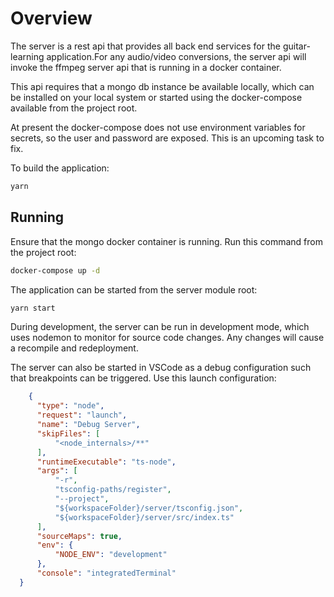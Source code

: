 # Overview

The server is a rest api that provides all back end services for the guitar-learning application.For any audio/video conversions, the server api will invoke the ffmpeg server api that is running in a docker container.

This api requires that a mongo db instance be available locally, which can be installed on your local system or started using the docker-compose available from the project root.

At present the docker-compose does not use environment variables for secrets, so the user and password are exposed.  This is an upcoming task to fix.


To build the application:
```bash
yarn 
```

## Running

Ensure that the mongo docker container is running.  Run this command from the project root:

```bash
docker-compose up -d
```

The application can be started from the server module root:

```bash
yarn start
```

During development, the server can be run in development mode, which uses nodemon to monitor for source code changes.  Any changes will cause a recompile and redeployment.

The server can also be started in VSCode as a debug configuration such that breakpoints can be triggered.  Use this launch configuration:

```json
    {
      "type": "node",
      "request": "launch",
      "name": "Debug Server",
      "skipFiles": [
          "<node_internals>/**"
      ],
      "runtimeExecutable": "ts-node",
      "args": [
          "-r",
          "tsconfig-paths/register",
          "--project",
          "${workspaceFolder}/server/tsconfig.json",
          "${workspaceFolder}/server/src/index.ts"
      ],
      "sourceMaps": true,
      "env": {
          "NODE_ENV": "development"
      },
      "console": "integratedTerminal"
  }
```

